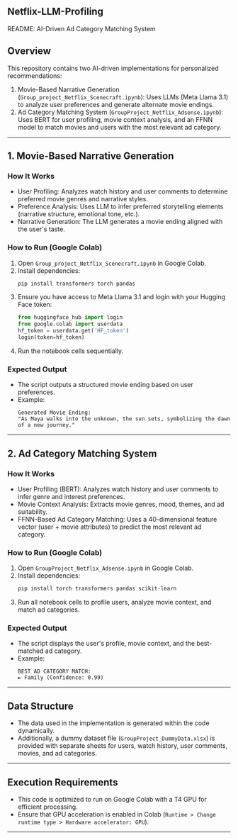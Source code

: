 ## Netflix-LLM-Profiling

README: AI-Driven Ad Category Matching System

## Overview
This repository contains two AI-driven implementations for personalized recommendations:
1. Movie-Based Narrative Generation (`Group_project_Netflix_Scenecraft.ipynb`): Uses LLMs (Meta Llama 3.1) to analyze user preferences and generate alternate movie endings.
2. Ad Category Matching System (`GroupProject_Netflix_Adsense.ipynb`): Uses BERT for user profiling, movie context analysis, and an FFNN model to match movies and users with the most relevant ad category.

---

## 1. Movie-Based Narrative Generation
### How It Works
- User Profiling: Analyzes watch history and user comments to determine preferred movie genres and narrative styles.
- Preference Analysis: Uses LLM to infer preferred storytelling elements (narrative structure, emotional tone, etc.).
- Narrative Generation: The LLM generates a movie ending aligned with the user's taste.

### How to Run (Google Colab)
1. Open `Group_project_Netflix_Scenecraft.ipynb` in Google Colab.
2. Install dependencies:
   ```bash
   pip install transformers torch pandas
   ```
3. Ensure you have access to Meta Llama 3.1 and login with your Hugging Face token:
   ```python
   from huggingface_hub import login
   from google.colab import userdata
   hf_token = userdata.get('HF_token')
   login(token=hf_token)
   ```
4. Run the notebook cells sequentially.

### Expected Output
- The script outputs a structured movie ending based on user preferences.
- Example:
  ```
  Generated Movie Ending:
  "As Maya walks into the unknown, the sun sets, symbolizing the dawn of a new journey."
  ```

---

## 2. Ad Category Matching System
### How It Works
- User Profiling (BERT): Analyzes watch history and user comments to infer genre and interest preferences.
- Movie Context Analysis: Extracts movie genres, mood, themes, and ad suitability.
- FFNN-Based Ad Category Matching: Uses a 40-dimensional feature vector (user + movie attributes) to predict the most relevant ad category.

### How to Run (Google Colab)
1. Open `GroupProject_Netflix_Adsense.ipynb` in Google Colab.
2. Install dependencies:
   ```bash
   pip install torch transformers pandas scikit-learn
   ```
3. Run all notebook cells to profile users, analyze movie context, and match ad categories.

### Expected Output
- The script displays the user's profile, movie context, and the best-matched ad category.
- Example:
  ```
  BEST AD CATEGORY MATCH:
  ► Family (Confidence: 0.99)
  ```

---

## Data Structure
- The data used in the implementation is generated within the code dynamically.
- Additionally, a dummy dataset file (`GroupProject_DummyData.xlsx`) is provided with separate sheets for users, watch history, user comments, movies, and ad categories.

---

## Execution Requirements
- This code is optimized to run on Google Colab with a T4 GPU for efficient processing.
- Ensure that GPU acceleration is enabled in Colab (`Runtime > Change runtime type > Hardware accelerator: GPU`).

---
